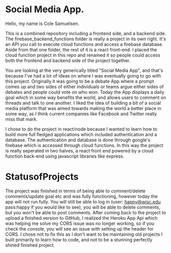 # Social Media App.

Hello, my name is Cole Samuelsen.

This is a combined repository including a frontend side, and a backend side. The firebase_backend_functions folder is really a project in its own right. It's an API you call to execute cloud functions and access a firebase database. Aside from that one folder, the rest of it is a react front-end. I placed the cloud function project in this repo and renamed it so people could access both the frontend and backend side of the project together.

You are looking at the very generically titled "Social Media App", and that's because I've had a lot of ideas on
where I was eventually going to go with this project. Originally it was going to be a debate App where a prompt comes up and two sides of either
individuals or teams argue either sides of debates and people could vote on who won. Today the App displays a daily goal which in some way benefits the world, and allows users to comment on threads and talk to one another. I liked the idea of building a bit of a social media platform that was aimed towards making the world a better place in some way, as I think current companies like Facebook and Twitter really miss that mark.

I chose to do the project in react/node because I wanted to learn how to build more full fledged applications which included authentication and
a database. The authentication and database is done through google's firebase which is accessed through cloud functions. In this way the project is really seperated in two halves, a react front end powered by a cloud function back-end using javascript libraries like express.

# StatusofProjects

The project was finished in terms of being able to comment/delete comments/update goal etc and was fully functioning, however today the app will not run fully. You will still be able to log in (user: happy@wisc.edu pass:happy if you would like to see), you will be able to delete comments, but you won't be able to post comments. After coming back to the project to upload a finished version to GitHub, I realized the Heroku App Api
which was helping me solve my CORS issue was no longer working, so if you check the console, you will see an issue with setting up the header for CORS. I chose not to fix this as I don't want to be maintaining old projects I built primarily to learn how to code, and not to be a stunning perfectly shined finished project.

